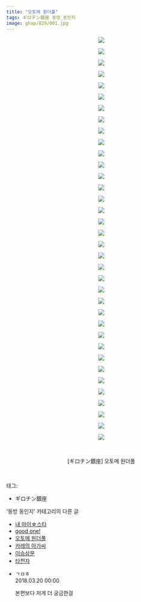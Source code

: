 ```yaml
---
title: "오토메 원더풀"
tags: ギロチン銀座 동방_동인지
image: ghap/829/001.jpg
---
```

<div class="article">
<p style="text-align: center; clear: none; float: none;"><img src="{{ site.nasurl }}/ghap/829/001.jpg"/></p>
<p style="text-align: center; clear: none; float: none;"><img src="{{ site.nasurl }}/ghap/829/002.jpg"/></p>
<p style="text-align: center; clear: none; float: none;"><img src="{{ site.nasurl }}/ghap/829/003.jpg"/></p>
<p style="text-align: center; clear: none; float: none;"><img src="{{ site.nasurl }}/ghap/829/004.jpg"/></p>
<p style="text-align: center; clear: none; float: none;"><img src="{{ site.nasurl }}/ghap/829/005.jpg"/></p>
<p style="text-align: center; clear: none; float: none;"><img src="{{ site.nasurl }}/ghap/829/006.jpg"/></p>
<p style="text-align: center; clear: none; float: none;"><img src="{{ site.nasurl }}/ghap/829/007.jpg"/></p>
<p style="text-align: center; clear: none; float: none;"><img src="{{ site.nasurl }}/ghap/829/008.jpg"/></p>
<p style="text-align: center; clear: none; float: none;"><img src="{{ site.nasurl }}/ghap/829/009.jpg"/></p>
<p style="text-align: center; clear: none; float: none;"><img src="{{ site.nasurl }}/ghap/829/010.jpg"/></p>
<p style="text-align: center; clear: none; float: none;"><img src="{{ site.nasurl }}/ghap/829/011.jpg"/></p>
<p style="text-align: center; clear: none; float: none;"><img src="{{ site.nasurl }}/ghap/829/012.jpg"/></p>
<p style="text-align: center; clear: none; float: none;"><img src="{{ site.nasurl }}/ghap/829/013.jpg"/></p>
<p style="text-align: center; clear: none; float: none;"><img src="{{ site.nasurl }}/ghap/829/014.jpg"/></p>
<p style="text-align: center; clear: none; float: none;"><img src="{{ site.nasurl }}/ghap/829/015.jpg"/></p>
<p style="text-align: center; clear: none; float: none;"><img src="{{ site.nasurl }}/ghap/829/016.jpg"/></p>
<p style="text-align: center; clear: none; float: none;"><img src="{{ site.nasurl }}/ghap/829/017.jpg"/></p>
<p style="text-align: center; clear: none; float: none;"><img src="{{ site.nasurl }}/ghap/829/018.jpg"/></p>
<p style="text-align: center; clear: none; float: none;"><img src="{{ site.nasurl }}/ghap/829/019.jpg"/></p>
<p style="text-align: center; clear: none; float: none;"><img src="{{ site.nasurl }}/ghap/829/020.jpg"/></p>
<p style="text-align: center; clear: none; float: none;"><img src="{{ site.nasurl }}/ghap/829/021.jpg"/></p>
<p style="text-align: center; clear: none; float: none;"><img src="{{ site.nasurl }}/ghap/829/022.jpg"/></p>
<p style="text-align: center; clear: none; float: none;"><img src="{{ site.nasurl }}/ghap/829/023.jpg"/></p>
<p style="text-align: center; clear: none; float: none;"><img src="{{ site.nasurl }}/ghap/829/024.jpg"/></p>
<p style="text-align: center; clear: none; float: none;"><img src="{{ site.nasurl }}/ghap/829/025.jpg"/></p>
<p style="text-align: center; clear: none; float: none;"><img src="{{ site.nasurl }}/ghap/829/026.jpg"/></p>
<p style="text-align: center; clear: none; float: none;"><img src="{{ site.nasurl }}/ghap/829/027.jpg"/></p>
<p style="text-align: center; clear: none; float: none;"><img src="{{ site.nasurl }}/ghap/829/028.jpg"/></p>
<p style="text-align: center; clear: none; float: none;"><img src="{{ site.nasurl }}/ghap/829/029.jpg"/></p>
<p style="text-align: center; clear: none; float: none;"><img src="{{ site.nasurl }}/ghap/829/030.jpg"/></p>
<p style="text-align: center; clear: none; float: none;"><img src="{{ site.nasurl }}/ghap/829/031.jpg"/></p>
<p style="text-align: center; clear: none; float: none;"><img src="{{ site.nasurl }}/ghap/829/032.jpg"/></p>
<p style="text-align: center; clear: none; float: none;"><img src="{{ site.nasurl }}/ghap/829/033.jpg"/></p>
<p style="text-align: center; clear: none; float: none;"><img src="{{ site.nasurl }}/ghap/829/034.jpg"/></p>
<p style="text-align: center; clear: none; float: none;"><img src="{{ site.nasurl }}/ghap/829/035.jpg"/></p>
<p style="text-align: center; clear: none; float: none;"><img src="{{ site.nasurl }}/ghap/829/036.jpg"/></p>
<p style="text-align: center; clear: none; float: none;"><br/></p>
<p style="text-align: center; clear: none; float: none;">[ギロチン銀座] 오토메 원더풀</p>
<p><br/></p>
</div><div class="tagTrail">
<p>태그: </p>
<ul>
<li>ギロチン銀座</li>
</ul>
</div><div class="another">
<p>'동방 동인지' 카테고리의 다른 글</p>
<ul>
<li><a href="/2016-07-13-ghap_831">내 마이☆스타</a></li>
<li><a href="/2016-07-13-ghap_830">good one!</a></li>
<li><a href="/2016-07-13-ghap_829">오토메 원더풀</a></li>
<li><a href="/2016-07-13-ghap_827">카레의 아가씨</a></li>
<li><a href="/2016-07-13-ghap_826">이승삼문</a></li>
<li><a href="/2016-07-13-ghap_825">타천자</a></li>
</ul>
</div><div class="cb_module cb_fluid">
<div class="cb_wrt cb_profile">
<div class="comment">
<ul>
<li class="cb_thumb_off" id="comment15222285">
<div class="cb_comment_area">
<div class="cb_info_area">
<div class="cb_section">
<span class="cb_nick_name">ㄱㅁㅎ</span>
</div>
<div class="cb_section">
<span class="cb_date">2018.03.20 00:00 </span>
</div>
</div>
<div class="cb_dsc_comment">
<p class="cb_dsc">
											본편보다 저게 더 궁금한걸
										</p>
</div>
</div></li>
</ul>
</div>
</div><!-- commentList close -->
</div>